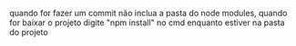 quando for fazer um commit não inclua a pasta do node modules, quando for baixar o projeto digite  "npm install" no cmd enquanto estiver na pasta do projeto
